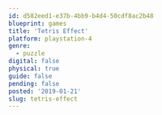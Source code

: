 ```yaml
---
id: d582eed1-e37b-4bb9-b4d4-50cdf8ac2b48
blueprint: games
title: 'Tetris Effect'
platform: playstation-4
genre:
  - puzzle
digital: false
physical: true
guide: false
pending: false
posted: '2019-01-21'
slug: tetris-effect
---
```


